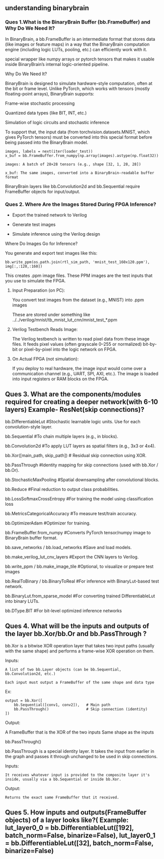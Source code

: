 
## understanding binarybrain


### Ques 1.What is the BinaryBrain Buffer (bb.FrameBuffer) and Why Do We Need It?

In BinaryBrain, a bb.FrameBuffer is an intermediate format that stores data (like images or feature maps) in a way that the BinaryBrain computation engine (including logic LUTs, pooling, etc.) can efficiently work with it.

special wrapper like numpy arrays or pytorch tensors that makes it usable inside BinaryBrain’s internal logic-oriented pipeline.

Why Do We Need It?

BinaryBrain is designed to simulate hardware-style computation, often at the bit or frame level. Unlike PyTorch, which works with tensors (mostly floating-point arrays), BinaryBrain supports:

Frame-wise stochastic processing

Quantized data types (like BIT, INT, etc.)

Simulation of logic circuits and stochastic inference

To support that, the input data (from torchvision.datasets.MNIST, which gives PyTorch tensors) must be converted into this special format before being passed into the BinaryBrain model.

```
images, labels = next(iter(loader_test))
x_buf = bb.FrameBuffer.from_numpy(np.array(images).astype(np.float32))

```

    images: A batch of 28×28 tensors (e.g., shape [32, 1, 28, 28])

    x_buf: The same images, converted into a BinaryBrain-readable buffer format

BinaryBrain layers like bb.Convolution2d and bb.Sequential require FrameBuffer objects for input/output.

### Ques 2.  Where Are the Images Stored During FPGA Inference?

- Export the trained network to Verilog

- Generate test images

- Simulate inference using the Verilog design

Where Do Images Go for Inference?

You generate and export test images like this:

```
bb.write_ppm(os.path.join(rtl_sim_path, 'mnist_test_160x120.ppm'), img[:,:120,:160])

```

This creates .ppm image files. These PPM images are the test inputs that you use to simulate the FPGA.

1) Input Preparation (on PC):

    You convert test images from the dataset (e.g., MNIST) into .ppm images
    
    These are stored under something like ../../verilog/mnist/tb_mnist_lut_cnn/mnist_test_*.ppm
    
2) Verilog Testbench Reads Image:

    The Verilog testbench is written to read pixel data from these image files.
    It feeds pixel values (often grayscale 0–255 or normalized) bit-by-bit or pixel-by-pixel into the logic network on FPGA.

3) On Actual FPGA (not simulation):

    If you deploy to real hardware, the image input would come over a communication channel (e.g., UART, SPI, AXI, etc.). The image is loaded into input registers or RAM blocks on the FPGA.
    
     
## Ques 3. What are the components/modules required for creating a deeper network(with 6-10 layers) Example- ResNet(skip connections)?

bb.DifferentiableLut       #Stochastic learnable logic units. Use for each convolution-style layer.

bb.Sequential              #To chain multiple layers (e.g., in blocks).

bb.Convolution2d                #To apply LUT layers as spatial filters (e.g., 3x3 or 4x4).

bb.Xor([main_path, skip_path])           # Residual skip connection using XOR.

bb.PassThrough				 #Identity mapping for skip connections (used with bb.Xor / bb.Or).

bb.StochasticMaxPooling          #Spatial downsampling after convolutional blocks.

bb.Reduce                  #Final reduction to output class probabilities.

bb.LossSoftmaxCrossEntropy      #For training the model using classification loss

bb.MetricsCategoricalAccuracy    #To measure test/train accuracy.

bb.OptimizerAdam                    #Optimizer for training.

bb.FrameBuffer.from_numpy            #Converts PyTorch tensor/numpy image to BinaryBrain buffer format.

bb.save_networks / bb.load_networks       #Save and load models.

bb.make_verilog_lut_cnv_layers         #Export the CNN layers to Verilog.

bb.write_ppm / bb.make_image_tile      #Optional, to visualize or prepare test images

bb.RealToBinary / bb.BinaryToReal        #For inference with BinaryLut-based test network.

bb.BinaryLut.from_sparse_model            #For converting trained DifferentiableLut into binary LUTs.

bb.DType.BIT                          #For bit-level optimized inference networks


## Ques 4. What will be the inputs and outputs of the layer bb.Xor/bb.Or and bb.PassThrough ?

bb.Xor is a bitwise XOR operation layer that takes two input paths (usually with the same shape) and performs a frame-wise XOR operation on them.

Inputs:

    A list of two bb.Layer objects (can be bb.Sequential, bb.Convolution2d, etc.)

    Each input must output a FrameBuffer of the same shape and data type
    
Ex:
```
output = bb.Xor([
    bb.Sequential([conv1, conv2]),   # Main path
    bb.PassThrough()                 # Skip connection (identity)
])

```

Output:

A FrameBuffer that is the XOR of the two inputs
Same shape as the inputs

bb.PassThrough()

bb.PassThrough is a special identity layer. It takes the input from earlier in the graph and passes it through unchanged to be used in skip connections.

Inputs:

    It receives whatever input is provided to the composite layer it's inside, usually via a bb.Sequential or inside bb.Xor.
    
Output:

    Returns the exact same FrameBuffer that it received.

## Ques 5. How inputs and outputs(FrameBuffer objects) of a layer looks like?( Example: lut_layer0_0 = bb.DifferentiableLut([192], batch_norm=False, binarize=False), lut_layer0_1 = bb.DifferentiableLut([32], batch_norm=False, binarize=False)


